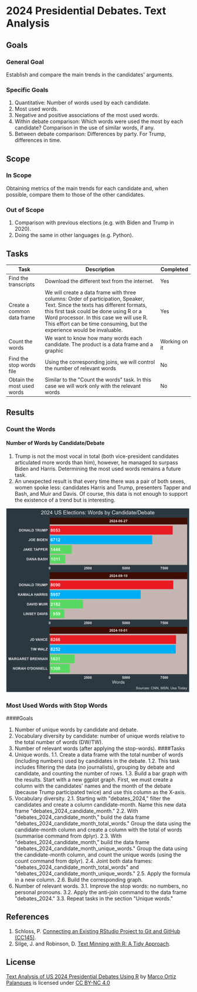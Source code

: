 # 2024 Presidential Debates. Text Analysis

## Goals
### General Goal
Establish and compare the main trends in the candidates' arguments.

### Specific Goals
1. Quantitative: Number of words used by each candidate.
2. Most used words.
3. Negative and positive associations of the most used words.
4. Within debate comparison: Which words were used the most by each candidate? Comparison in the use of similar words, if any.
5. Between debate comparison: Differences by party. For Trump, differences in time.

## Scope
### In Scope
Obtaining metrics of the main trends for each candidate and, when possible, compare them to those of the other candidates.
### Out of Scope
1. Comparison with previous elections (e.g. with Biden and Trump in 2020).
2. Doing the same in other languages (e.g. Python).

## Tasks
Task      |Description         |Completed
----------|--------------------|---------
Find the transcripts|Download the different text from the internet.|Yes
Create a common data frame|We will create a data frame with three columns: Order of participation, Speaker, Text. Since the texts has different formats, this first task could be done using R or a Word processor. In this case we will use R. This effort can be time consuming, but the experience would be invaluable.|Yes
Count the words|We want to know how many words each candidate. The product is a data frame and a graphic|Working on it
Find the stop words file|Using the corresponding joins, we will control the number of relevant words|No
Obtain the most used words|Similar to the "Count the words" task. In this case we will work only with the relevant words|No

## Results
### Count the Words
#### Number of Words by Candidate/Debate
1. Trump is not the most vocal in total (both vice-president candidates articulated more words than him), however, he managed to surpass Biden and Harris. Determining the most used words remains a future task.
2. An unexpected result is that every time there was a pair of both sexes, women spoke less: candidates Harris and Trump, presenters Tapper and Bash, and Muir and Davis. Of course, this data is not enough to support the existence of a trend but is interesting.
<img src="graph/word_count.png" alt="drawing" width="500"/>

### Most Used Words with Stop Words
####Goals
1. Number of unique words by candidate and debate.
2. Vocabulary diversity by candidate: number of unique words relative to the total number of words (DW/TW).
3. Number of relevant words (after applying the stop-words).
####Tasks
1. Unique words.
1.1. Create a data frame with the total number of words (including numbers) used by candidates in the debate. 1.2. This task includes filtering the data (no journalists), grouping by debate and candidate, and counting the number of rows.
1.3. Build a bar graph with the results. Start with a new ggplot graph. First, we must create a column with the candidates' names and the month of the debate (because Trump participated twice) and use this column as the X-axis.
2. Vocabulary diversity.
2.1. Starting with "debates_2024," filter the candidates and create a column candidate-month. Name this new data frame "debates_2024_candidate_month." 
2.2. With "debates_2024_candidate_month," build the data frame "debates_2024_candidate_month_total_words."  Group the data using the candidate-month column and create a column with the total of words (summarise command from dplyr).
2.3. With "debates_2024_candidate_month," build the data frame "debates_2024_candidate_month_unique_words." Group the data using the candidate-month column, and count the unique words (using the count command from dplyr).
2.4. Joint both data frames: "debates_2024_candidate_month_total_words" and "debates_2024_candidate_month_unique_words."
2.5. Apply the formula in a new column.
2.6. Build the corresponding graph.
3. Number of relevant words.
3.1. Improve the stop words: no numbers, no personal pronouns.
3.2. Apply the anti-join command to the data frame "debates_2024."
3.3. Repeat tasks in the section "Unique words."

## References
1. Schloss, P. [Connecting an Existing RStudio Project to Git and GitHub (CC145)](https://www.youtube.com/watch?v=bUoN85QvC10).
2. Silge, J. and Robinson, D. [Text Minning with R: A Tidy Approach](https://www.tidytextmining.com/). 

## License
<p xmlns:cc="http://creativecommons.org/ns#" xmlns:dct="http://purl.org/dc/terms/"><a property="dct:title" rel="cc:attributionURL" href="https://github.com/ortizpalanques1/debates_US_2024">Text Analysis of US 2024 Presidential Debates Using R</a> by <a rel="cc:attributionURL dct:creator" property="cc:attributionName" href="https://www.linkedin.com/in/marco-ortiz-palanques-710a556b/">Marco Ortiz Palanques</a> is licensed under <a href="https://creativecommons.org/licenses/by-nc/4.0/?ref=chooser-v1" target="_blank" rel="license noopener noreferrer" style="display:inline-block;">CC BY-NC 4.0<img style="height:22px!important;margin-left:3px;vertical-align:text-bottom;" src="https://mirrors.creativecommons.org/presskit/icons/cc.svg?ref=chooser-v1" alt=""><img style="height:22px!important;margin-left:3px;vertical-align:text-bottom;" src="https://mirrors.creativecommons.org/presskit/icons/by.svg?ref=chooser-v1" alt=""><img style="height:22px!important;margin-left:3px;vertical-align:text-bottom;" src="https://mirrors.creativecommons.org/presskit/icons/nc.svg?ref=chooser-v1" alt=""></a></p>
